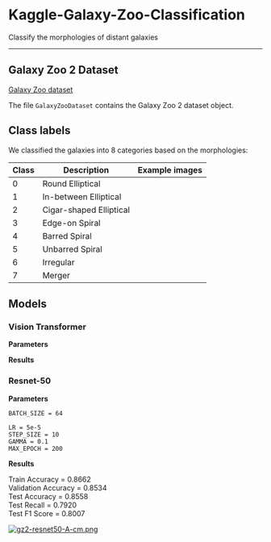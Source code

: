 # Kaggle-Galaxy-Zoo-Classification
Classify the morphologies of distant galaxies

---

## Galaxy Zoo 2 Dataset

[Galaxy Zoo dataset](https://data.galaxyzoo.org/)

The file `GalaxyZooDataset` contains the Galaxy Zoo 2 dataset object.


## Class labels

We classified the galaxies into 8 categories based on the morphologies:

| Class | Description | Example images |
| ----------- | ----------- | ----------- |
| 0 | Round Elliptical | |
| 1 | In-between Elliptical | |
| 2 | Cigar-shaped Elliptical | |
| 3 | Edge-on Spiral | |
| 4 | Barred Spiral | |
| 5 | Unbarred Spiral | |
| 6 | Irregular | |
| 7 | Merger | |


## Models

### Vision Transformer

**Parameters**

**Results**



### Resnet-50

**Parameters**
```
BATCH_SIZE = 64

LR = 5e-5
STEP_SIZE = 10
GAMMA = 0.1
MAX_EPOCH = 200
```
**Results**

Train Accuracy = 0.8662\
Validation Accuracy = 0.8534\
Test Accuracy = 0.8558\
Test Recall = 0.7920\
Test F1 Score = 0.8007

[![gz2-resnet50-A-cm.png](https://i.postimg.cc/qR7cBPdV/gz2-resnet50-A-cm.png)](https://postimg.cc/NyW2pPMp)
